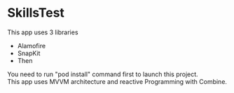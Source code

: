 # SkillsTest

This app uses 3 libraries <br/>
- Alamofire
- SnapKit
- Then

You need to run "pod install" command first to launch this project. <br/>
This app uses MVVM architecture and reactive Programming with Combine.
